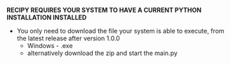 __RECIPY REQUIRES YOUR SYSTEM TO HAVE A CURRENT PYTHON INSTALLATION INSTALLED__

- You only need to download the file your system is able to execute, from the latest release after version 1.0.0
  - Windows - .exe
  - alternatively download the zip and start the main.py 
